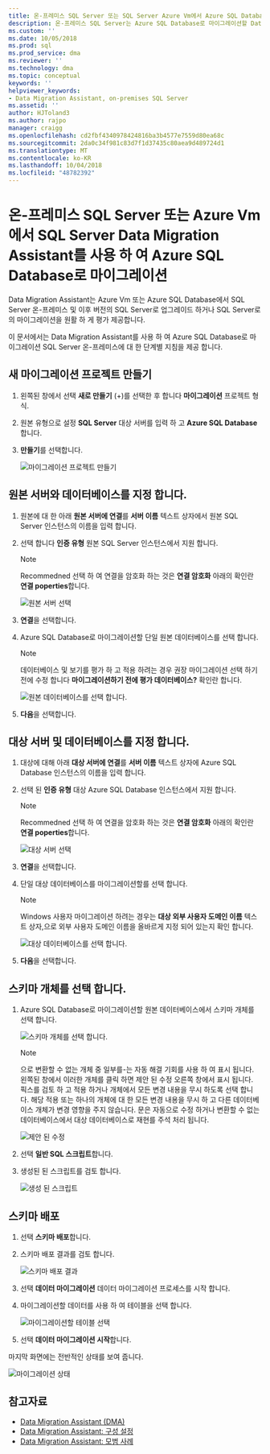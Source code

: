 ```yaml
---
title: 온-프레미스 SQL Server 또는 SQL Server Azure Vm에서 Azure SQL Database로 마이그레이션 Data Migration Assistant를 사용 하 여 | Microsoft Docs
description: 온-프레미스 SQL Server는 Azure SQL Database로 마이그레이션할 Data Migration Assistant 사용 방법 알아보기
ms.custom: ''
ms.date: 10/05/2018
ms.prod: sql
ms.prod_service: dma
ms.reviewer: ''
ms.technology: dma
ms.topic: conceptual
keywords: ''
helpviewer_keywords:
- Data Migration Assistant, on-premises SQL Server
ms.assetid: ''
author: HJToland3
ms.author: rajpo
manager: craigg
ms.openlocfilehash: cd2fbf4340978424816ba3b4577e7559d80ea68c
ms.sourcegitcommit: 2da0c34f981c83d7f1d37435c80aea9d489724d1
ms.translationtype: MT
ms.contentlocale: ko-KR
ms.lasthandoff: 10/04/2018
ms.locfileid: "48782392"
---
```

# <a name="migrate-on-premises-sql-server-or-sql-server-on-azure-vms-to-azure-sql-database-using-the-data-migration-assistant"></a>온-프레미스 SQL Server 또는 Azure Vm에서 SQL Server Data Migration Assistant를 사용 하 여 Azure SQL Database로 마이그레이션

Data Migration Assistant는 Azure Vm 또는 Azure SQL Database에서 SQL Server 온-프레미스 및 이후 버전의 SQL Server로 업그레이드 하거나 SQL Server로의 마이그레이션을 원활 하 게 평가 제공합니다.

이 문서에서는 Data Migration Assistant를 사용 하 여 Azure SQL Database로 마이그레이션 SQL Server 온-프레미스에 대 한 단계별 지침을 제공 합니다.   

## <a name="create-a-new-migration-project"></a>새 마이그레이션 프로젝트 만들기

1. 왼쪽된 창에서 선택 **새로 만들기** (+)를 선택한 후 합니다 **마이그레이션** 프로젝트 형식.

2. 원본 유형으로 설정 **SQL Server** 대상 서버를 입력 하 고 **Azure SQL Database**합니다.

3. **만들기**를 선택합니다.

   ![마이그레이션 프로젝트 만들기](../dma/media/NewCreate1.png)

## <a name="specify-the-source-server-and-database"></a>원본 서버와 데이터베이스를 지정 합니다.

1. 원본에 대 한 아래 **원본 서버에 연결**를 **서버 이름** 텍스트 상자에서 원본 SQL Server 인스턴스의 이름을 입력 합니다.

2. 선택 합니다 **인증 유형** 원본 SQL Server 인스턴스에서 지원 합니다.

   > [!NOTE]
   > Recommedned 선택 하 여 연결을 암호화 하는 것은 **연결 암호화** 아래의 확인란 **연결 poperties**합니다.

    ![원본 서버 선택](../dma/media/select-source-server.png)

3. **연결**을 선택합니다.

4. Azure SQL Database로 마이그레이션할 단일 원본 데이터베이스를 선택 합니다.

   > [!NOTE]
   > 데이터베이스 및 보기를 평가 하 고 적용 하려는 경우 권장 마이그레이션 선택 하기 전에 수정 합니다 **마이그레이션하기 전에 평가 데이터베이스?** 확인란 합니다.

    ![원본 데이터베이스를 선택 합니다.](../dma/media/select-source-database.png)

5. **다음**을 선택합니다.

## <a name="specify-the-target-server-and-database"></a>대상 서버 및 데이터베이스를 지정 합니다.

1. 대상에 대해 아래 **대상 서버에 연결**를 **서버 이름** 텍스트 상자에 Azure SQL Database 인스턴스의 이름을 입력 합니다. 

2. 선택 된 **인증 유형** 대상 Azure SQL Database 인스턴스에서 지원 합니다.

   > [!NOTE]
   > Recommedned 선택 하 여 연결을 암호화 하는 것은 **연결 암호화** 아래의 확인란 **연결 poperties**합니다.

     ![대상 서버 선택](../dma/media/select-target-server.png)

3. **연결**을 선택합니다.

4. 단일 대상 데이터베이스를 마이그레이션할를 선택 합니다.

   > [!NOTE]
   > Windows 사용자 마이그레이션 하려는 경우는 **대상 외부 사용자 도메인 이름** 텍스트 상자,으로 외부 사용자 도메인 이름을 올바르게 지정 되어 있는지 확인 합니다.

    ![대상 데이터베이스를 선택 합니다.](../dma/media/select-target-database.png)

5. **다음**을 선택합니다.

## <a name="select-schema-objects"></a>스키마 개체를 선택 합니다.

1.  Azure SQL Database로 마이그레이션할 원본 데이터베이스에서 스키마 개체를 선택 합니다.

    ![스키마 개체를 선택 합니다.](../dma/media/select-schema-objects.png)

       > [!NOTE]
       > 으로 변환할 수 없는 개체 중 일부를-는 자동 해결 기회를 사용 하 여 표시 됩니다. 왼쪽된 창에서 이러한 개체를 클릭 하면 제안 된 수정 오른쪽 창에서 표시 됩니다. 픽스를 검토 하 고 적용 하거나 개체에서 모든 변경 내용을 무시 하도록 선택 합니다. 해당 적용 또는 하나의 개체에 대 한 모든 변경 내용을 무시 하 고 다른 데이터베이스 개체가 변경 영향을 주지 않습니다. 문은 자동으로 수정 하거나 변환할 수 없는 데이터베이스에서 대상 데이터베이스로 재현를 주석 처리 됩니다.

    ![제안 된 수정](../dma/media/suggested-fix.png)

2. 선택 **일반 SQL 스크립트**합니다.
 
3. 생성된 된 스크립트를 검토 합니다.

    ![생성 된 스크립트](../dma/media/generated-script.png)

## <a name="deploy-schema"></a>스키마 배포

1. 선택 **스키마 배포**합니다.

2. 스키마 배포 결과를 검토 합니다.
 
    ![스키마 배포 결과](../dma/media/schema-deployment-results.png)

3. 선택 **데이터 마이그레이션** 데이터 마이그레이션 프로세스를 시작 합니다.
 
4. 마이그레이션할 데이터를 사용 하 여 테이블을 선택 합니다.

    ![마이그레이션할 테이블 선택](../dma/media/select-tables-to-migrate.png) 

5. 선택 **데이터 마이그레이션 시작**합니다.
 
마지막 화면에는 전반적인 상태를 보여 줍니다.

   ![마이그레이션 상태](../dma/media/migration-status.png) 

## <a name="see-also"></a>참고자료

- [Data Migration Assistant (DMA)](../dma/dma-overview.md)
- [Data Migration Assistant: 구성 설정](../dma/dma-configurationsettings.md)
- [Data Migration Assistant: 모범 사례](../dma/dma-bestpractices.md)
